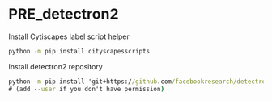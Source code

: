 # PRE_detectron2

Install Cytiscapes label script helper
```cmd
python -m pip install cityscapesscripts
```

Install detectron2 repository

```cmd
python -m pip install 'git+https://github.com/facebookresearch/detectron2.git'
# (add --user if you don't have permission)
```
